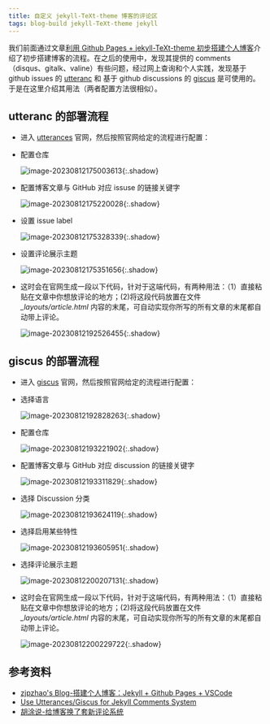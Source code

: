 ```yaml
---
title: 自定义 jekyll-TeXt-theme 博客的评论区
tags: blog-build jekyll-TeXt-theme jekyll
---
```


我们前面通过文章[利用 Github Pages + jekyll-TeXt-theme 初步搭建个人博客](https://meiting-wang.github.io/2023/08/04/%E5%88%A9%E7%94%A8GP%E5%92%8CJK%E5%88%9D%E6%AD%A5%E6%90%AD%E5%BB%BA%E4%B8%AA%E4%BA%BA%E5%8D%9A%E5%AE%A2.html)介绍了初步搭建博客的流程。在之后的使用中，发现其提供的 comments（disqus、gitalk、valine）有些问题，经过网上查询和个人实践，发现基于 github issues 的 [utteranc](https://utteranc.es/) 和 基于 github discussions 的 [giscus](https://giscus.app/zh-CN) 是可使用的。于是在这里介绍其用法（两者配置方法很相似）。

## utteranc 的部署流程

- 进入 [utterances](https://utteranc.es/) 官网，然后按照官网给定的流程进行配置：

- 配置仓库

  ![image-20230812175003613](https://cdn.staticaly.com/gh/Meiting-Wang/pictures@main/picgo/202308121750640.png){:.shadow}

- 配置博客文章与 GitHub 对应 issuse 的链接关键字

  ![image-20230812175220028](https://cdn.staticaly.com/gh/Meiting-Wang/pictures@main/picgo/202308121752059.png){:.shadow}

- 设置 issue label

  ![image-20230812175328339](https://cdn.staticaly.com/gh/Meiting-Wang/pictures@main/picgo/202308122000332.png){:.shadow}

- 设置评论展示主题

  ![image-20230812175351656](https://cdn.staticaly.com/gh/Meiting-Wang/pictures@main/picgo/202308121753674.png){:.shadow}

- 这时会在官网生成一段以下代码，针对于这端代码，有两种用法：（1）直接粘贴在文章中你想放评论的地方；(2)将这段代码放置在文件 *_layouts/article.html* 内容的末尾，可自动实现你所写的所有文章的末尾都自动带上评论。

  ![image-20230812192526455](https://cdn.staticaly.com/gh/Meiting-Wang/pictures@main/picgo/202308121925477.png){:.shadow}

## giscus 的部署流程

- 进入 [giscus](https://giscus.app/zh-CN) 官网，然后按照官网给定的流程进行配置：

- 选择语言

  ![image-20230812192828263](https://cdn.staticaly.com/gh/Meiting-Wang/pictures@main/picgo/202308121928286.png){:.shadow}

- 配置仓库

  ![image-20230812193221902](https://cdn.staticaly.com/gh/Meiting-Wang/pictures@main/picgo/202308121932931.png){:.shadow}

- 配置博客文章与 GitHub 对应 discussion 的链接关键字

  ![image-20230812193311829](https://cdn.staticaly.com/gh/Meiting-Wang/pictures@main/picgo/202308121933852.png){:.shadow}

- 选择 Discussion 分类

  ![image-20230812193624119](https://cdn.staticaly.com/gh/Meiting-Wang/pictures@main/picgo/202308121936146.png){:.shadow}

- 选择启用某些特性

  ![image-20230812193605951](https://cdn.staticaly.com/gh/Meiting-Wang/pictures@main/picgo/202308121936984.png){:.shadow}

- 选择评论展示主题

  ![image-20230812200207131](https://cdn.staticaly.com/gh/Meiting-Wang/pictures@main/picgo/202308122002159.png){:.shadow}

  

- 这时会在官网生成一段以下代码，针对于这端代码，有两种用法：（1）直接粘贴在文章中你想放评论的地方；(2)将这段代码放置在文件 *_layouts/article.html* 内容的末尾，可自动实现你所写的所有文章的末尾都自动带上评论。

  ![image-20230812200229722](https://cdn.staticaly.com/gh/Meiting-Wang/pictures@main/picgo/202308122002743.png){:.shadow}

## 参考资料

- [zjpzhao's Blog-搭建个人博客：Jekyll + Github Pages + VSCode](https://zjpzhao.github.io/posts/jekyll-githubpages/)
- [Use Utterances/Giscus for Jekyll Comments System](https://lazyren.github.io/devlog/use-utterances-for-jekyll-comments.html)
- [胡涂说-给博客换了套新评论系统](https://hutusi.com/articles/comment-via-giscus#)



























